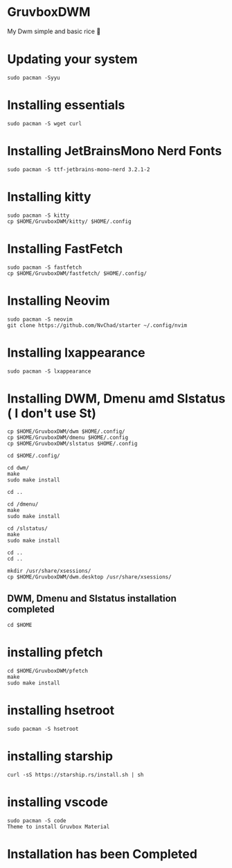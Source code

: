 # GruvboxDWM
My Dwm simple and basic rice 🌱

# Updating your system

```
sudo pacman -Syyu
```

# Installing essentials
```
sudo pacman -S wget curl
```
# Installing JetBrainsMono Nerd Fonts
```
sudo pacman -S ttf-jetbrains-mono-nerd 3.2.1-2
```
# Installing kitty
```
sudo pacman -S kitty
cp $HOME/GruvboxDWM/kitty/ $HOME/.config
```
# Installing FastFetch
```
sudo pacman -S fastfetch
cp $HOME/GruvboxDWM/fastfetch/ $HOME/.config/
```
# Installing Neovim
```
sudo pacman -S neovim
git clone https://github.com/NvChad/starter ~/.config/nvim 
```
# Installing lxappearance 
```
sudo pacman -S lxappearance
```
# Installing DWM, Dmenu amd Slstatus ( I don't use St) ##
```
cp $HOME/GruvboxDWM/dwm $HOME/.config/
cp $HOME/GruvboxDWM/dmenu $HOME/.config
cp $HOME/GruvboxDWM/slstatus $HOME/.config
```
```
cd $HOME/.config/
```
```
cd dwm/
make
sudo make install
```
```
cd ..
```
```
cd /dmenu/
make
sudo make install
```
```
cd /slstatus/
make
sudo make install
```
```
cd ..
cd ..
```
```
mkdir /usr/share/xsessions/ 
cp $HOME/GruvboxDWM/dwm.desktop /usr/share/xsessions/
```
## DWM, Dmenu and Slstatus installation completed ##
```
cd $HOME 
```
# installing pfetch
```
cd $HOME/GruvboxDWM/pfetch
make 
sudo make install
```
# installing hsetroot
```
sudo pacman -S hsetroot
```
# installing starship
```
curl -sS https://starship.rs/install.sh | sh
```
# installing vscode
```
sudo pacman -S code
Theme to install Gruvbox Material
```
# Installation has been Completed
